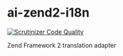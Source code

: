 ai-zend2-i18n
=============
[![Scrutinizer Code Quality](https://scrutinizer-ci.com/g/aimeos/ai-zend2-i18n/badges/quality-score.png?b=master)](https://scrutinizer-ci.com/g/aimeos/ai-zend2-i18n/?branch=master)

Zend Framework 2 translation adapter
